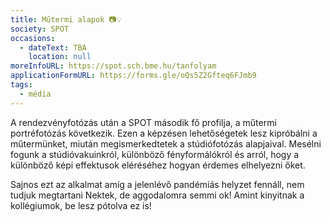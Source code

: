 ```yaml
---
title: Műtermi alapok 📷💡
society: SPOT
occasions:
  - dateText: TBA
    location: null
moreInfoURL: https://spot.sch.bme.hu/tanfolyam
applicationFormURL: https://forms.gle/oQs5Z2Gfteq6FJmb9
tags:
  - média
---
```


A rendezvényfotózás után a SPOT második fő profilja, a műtermi portréfotózás következik. Ezen a képzésen lehetőségetek lesz kipróbálni a műtermünket, miután megismerkedtetek a stúdiófotózás alapjaival. Mesélni fogunk a stúdióvakuinkról, különböző fényformálókról és arról, hogy a különböző képi effektusok eléréséhez hogyan érdemes elhelyezni őket.

Sajnos ezt az alkalmat amíg a jelenlévő pandémiás helyzet fennáll, nem tudjuk megtartani Nektek, de aggodalomra semmi ok! Amint kinyitnak a kollégiumok, be lesz pótolva ez is!
